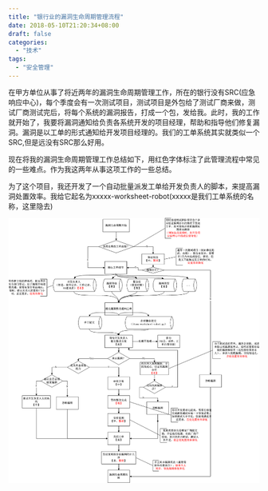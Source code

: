 ```yaml
---
title: "银行业的漏洞生命周期管理流程"
date: 2018-05-10T21:20:34+08:00
draft: false
categories:
  - "技术"
tags:
  - "安全管理"
---
```


在甲方单位从事了将近两年的漏洞生命周期管理工作，所在的银行没有SRC(应急响应中心)，每个季度会有一次测试项目，测试项目是外包给了测试厂商来做，测试厂商测试完后，将每个系统的漏洞报告，打成一个包，发给我。此时，我的工作就开始了，我要将漏洞通知给负责各系统开发的项目经理，帮助和指导他们修复漏洞。漏洞是以工单的形式通知给开发项目经理的。我们的工单系统其实就类似一个SRC,但是远没有SRC那么好用。

现在将我的漏洞生命周期管理工作总结如下，用红色字体标注了此管理流程中常见的一些难点。作为我这两年从事这项工作的一些总结。

为了这个项目，我还开发了一个自动批量派发工单给开发负责人的脚本，来提高漏洞处置效率。我给它起名为xxxxx-worksheet-robot(xxxxx是我们工单系统的名称，这里隐去)

![漏洞生命周期管理流程](static/media/img/vulnerability-lifetime-progress.gif)

